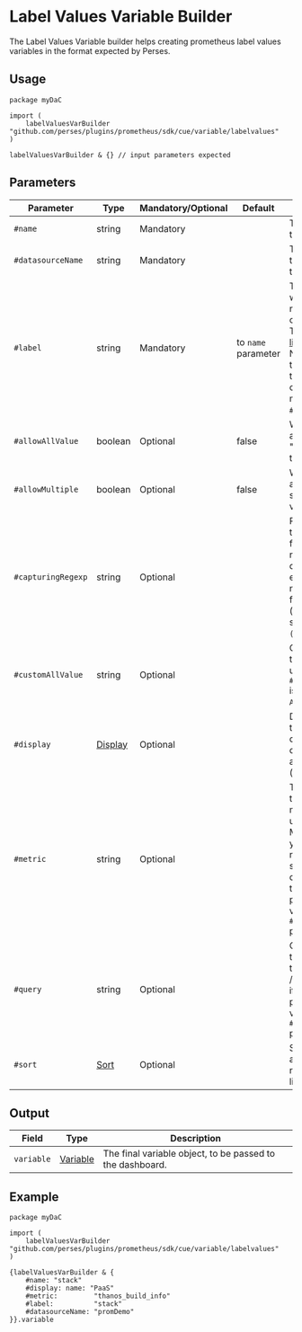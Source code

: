 # Label Values Variable Builder

The Label Values Variable builder helps creating prometheus label values variables in the format expected by Perses.

## Usage

```cue
package myDaC

import (
	labelValuesVarBuilder "github.com/perses/plugins/prometheus/sdk/cue/variable/labelvalues"
)

labelValuesVarBuilder & {} // input parameters expected
```

## Parameters

| Parameter          | Type                                                                             | Mandatory/Optional | Default             | Description                                                                                                                                                                           |
|--------------------|----------------------------------------------------------------------------------|--------------------|---------------------|---------------------------------------------------------------------------------------------------------------------------------------------------------------------------------------|
| `#name`            | string                                                                           | Mandatory          |                     | The name of this variable.                                                                                                                                                            |
| `#datasourceName`  | string                                                                           | Mandatory          |                     | The name of the datasource to query.                                                                                                                                                  |
| `#label`           | string                                                                           | Mandatory          | to `name` parameter | The label from which to retrieve the list of values. /!\ The [filter library](../filter.md) does NOT rely on this parameter to build the corresponding matcher, only `#name` is used. |
| `#allowAllValue`   | boolean                                                                          | Optional           | false               | Whether to append the "All" value to the list.                                                                                                                                        |
| `#allowMultiple`   | boolean                                                                          | Optional           | false               | Whether to allow multi-selection of values.                                                                                                                                           |
| `#capturingRegexp` | string                                                                           | Optional           |                     | Regexp used to catch and filter the results of the query. If empty, then nothing is filtered (equivalent of setting it to `(.*)`).                                                    |
| `#customAllValue`  | string                                                                           | Optional           |                     | Custom value that will be used if `#allowAllValue` is true and if `All` is selected.                                                                                                  |
| `#display`         | [Display](https://perses.dev/perses/docs/api/variable/#display-specification)    | Optional           |                     | Display object to tune the display name, description and visibility (show/hide).                                                                                                      |
| `#metric`          | string                                                                           | Optional           |                     | The name of the source metric to be used. /!\ Mandatory if you want to rely on the standard query pattern, thus didn't provide a value to the `#query` parameter.                     |
| `#query`           | string                                                                           | Optional           |                     | Custom query to be used for this variable. /!\ Mandatory if you didn't provide a value to the `#metric` parameter.                                                                    |
| `#sort`            | [Sort](https://perses.dev/perses/docs/api/variable/#list-variable-specification) | Optional           |                     | Sort method to apply when rendering the list of values.                                                                                                                               |

## Output

| Field      | Type                                                                            | Description                                               |
|------------|---------------------------------------------------------------------------------|-----------------------------------------------------------|
| `variable` | [Variable](https://perses.dev/perses/docs/api/variable/#variable-specification) | The final variable object, to be passed to the dashboard. |

## Example

```cue
package myDaC

import (
	labelValuesVarBuilder "github.com/perses/plugins/prometheus/sdk/cue/variable/labelvalues"
)

{labelValuesVarBuilder & {
	#name: "stack"
	#display: name: "PaaS"
	#metric:         "thanos_build_info"
	#label:          "stack"
	#datasourceName: "promDemo"
}}.variable
```
